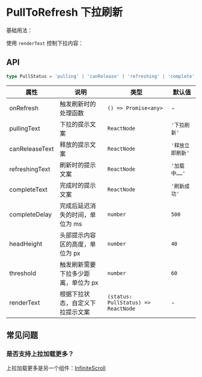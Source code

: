 # PullToRefresh 下拉刷新

基础用法：

<code src="./demos/demo1.tsx"></code>

使用 `renderText` 控制下拉内容：

<code src="./demos/demo2.tsx"></code>

## API

```ts | pure
type PullStatus = 'pulling' | 'canRelease' | 'refreshing' | 'complete'
```

| 属性           | 说明                                | 类型                                | 默认值           |
| -------------- | ----------------------------------- | ----------------------------------- | ---------------- |
| onRefresh      | 触发刷新时的处理函数                | `() => Promise<any>`                | -                |
| pullingText    | 下拉的提示文案                      | `ReactNode`                         | `'下拉刷新'`     |
| canReleaseText | 释放的提示文案                      | `ReactNode`                         | `'释放立即刷新'` |
| refreshingText | 刷新时的提示文案                    | `ReactNode`                         | `'加载中……'`     |
| completeText   | 完成时的提示文案                    | `ReactNode`                         | `'刷新成功'`     |
| completeDelay  | 完成后延迟消失的时间，单位为 ms     | `number`                            | `500`            |
| headHeight     | 头部提示内容区的高度，单位为 px     | `number`                            | `40`             |
| threshold      | 触发刷新需要下拉多少距离，单位为 px | `number`                            | `60`             |
| renderText     | 根据下拉状态，自定义下拉提示文案    | `(status: PullStatus) => ReactNode` | -                |

## 常见问题

### 是否支持上拉加载更多？

上拉加载更多是另一个组件：[InfiniteScroll](./infinite-scroll)
